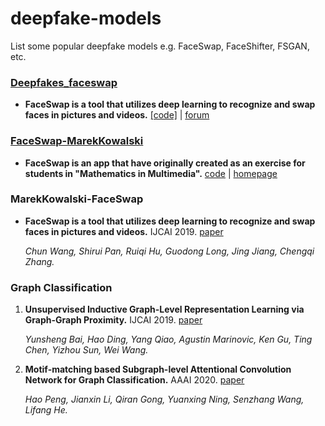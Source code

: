 # deepfake-models
List some popular deepfake models e.g. FaceSwap, FaceShifter, FSGAN, etc.


### [Deepfakes_faceswap](#deepfakes)

- **FaceSwap is a tool that utilizes deep learning to recognize and swap faces in pictures and videos.** [[code]](https://github.com/deepfakes/faceswap) | [forum](https://forum.faceswap.dev/)

     
### [FaceSwap-MarekKowalski](#faceswap)

- **FaceSwap is an app that have originally created as an exercise for students in "Mathematics in Multimedia".** [code](https://github.com/MarekKowalski/FaceSwap) | [homepage](http://home.elka.pw.edu.pl/~mkowals6/doku.php)
     
### MarekKowalski-FaceSwap

- **FaceSwap is a tool that utilizes deep learning to recognize and swap faces in pictures and videos.** IJCAI 2019. [paper](https://arxiv.org/pdf/1906.06532.pdf)

     *Chun Wang, Shirui Pan, Ruiqi Hu, Guodong Long, Jing Jiang, Chengqi Zhang.*
    


    
    
    
### Graph Classification

    
1. **Unsupervised Inductive Graph-Level Representation Learning via Graph-Graph Proximity.** IJCAI 2019. [paper](https://arxiv.org/pdf/1904.01098.pdf)

    *Yunsheng Bai, Hao Ding, Yang Qiao, Agustin Marinovic, Ken Gu, Ting Chen, Yizhou Sun, Wei Wang.*

2. **Motif-matching based Subgraph-level Attentional Convolution Network for Graph Classification.** AAAI 2020. [paper](https://www.aaai.org/Papers/AAAI/2020GB/AAAI-PengH.4387.pdf)

	*Hao Peng, Jianxin Li,  Qiran Gong, Yuanxing Ning, Senzhang Wang, Lifang He.*
	
